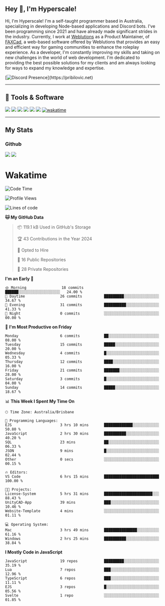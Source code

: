 ## Hey 👋, I'm Hyperscale!

Hi, I'm Hyperscale! I'm a self-taught programmer based in Australia, specializing in developing Node-based applications and Discord bots. I've been programming since 2021 and have already made significant strides in the industry. Currently, I work at [Weblutions](https://weblutions.com) as a Product Maintainer, of [FAXCad](https://weblutions.com/store/faxcad), a web-based software offered by Weblutions that provides an easy and efficient way for gaming communities to enhance the roleplay experience. As a developer, I'm constantly improving my skills and taking on new challenges in the world of web development. I'm dedicated to providing the best possible solutions for my clients and am always looking for ways to expand my knowledge and expertise.

[![Discord Presence](https://lanyard.cnrad.dev/api/906061699562475581?=idleMessage=:Just%Chillin%With%My%Kangaroo!)](https://pribilovic.net)

<p align="center">
<a href="https://github.com/Hyperscale1">
</a>
</p>

---
## 🔧 Tools & Software
![](https://img.shields.io/badge/HTML5-E34F26?style=for-the-badge&logo=html5&logoColor=white) ![](https://img.shields.io/badge/CSS3-1572B6?style=for-the-badge&logo=css3&logoColor=white) ![](https://img.shields.io/badge/MySQL-005C84?style=for-the-badge&logo=mysql&logoColor=white) ![](https://img.shields.io/badge/Ubuntu-E95420?style=for-the-badge&logo=ubuntu&logoColor=white) ![](https://img.shields.io/badge/JavaScript-F7DF1E?style=for-the-badge&logo=javascript&logoColor=black) ![](	https://img.shields.io/badge/Node.js-43853D?style=for-the-badge&logo=node.js&logoColor=white) [![wakatime](https://wakatime.com/badge/user/6e098b16-30e8-493e-bf77-598fafbb912d.svg?style=for-the-badge)](https://wakatime.com/@6e098b16-30e8-493e-bf77-598fafbb912d)


---
## My Stats

### Github
![](https://github-readme-stats.vercel.app/api?username=Hyperscale1&theme=blue-green)
![](https://github-readme-stats.vercel.app/api/top-langs/?username=Hyperscale1&theme=blue-green)

# Wakatime
<!--START_SECTION:waka-->
![Code Time](http://img.shields.io/badge/Code%20Time-705%20hrs%2030%20mins-blue)

![Profile Views](http://img.shields.io/badge/Profile%20Views-0-blue)

![Lines of code](https://img.shields.io/badge/From%20Hello%20World%20I%27ve%20Written-234.3%20thousand%20lines%20of%20code-blue)

**🐱 My GitHub Data** 

> 📦 119.1 kB Used in GitHub's Storage 
 > 
> 🏆 43 Contributions in the Year 2024
 > 
> 💼 Opted to Hire
 > 
> 📜 16 Public Repositories 
 > 
> 🔑 28 Private Repositories 
 > 
**I'm an Early 🐤** 

```text
🌞 Morning                18 commits          ██████░░░░░░░░░░░░░░░░░░░   24.00 % 
🌆 Daytime                26 commits          █████████░░░░░░░░░░░░░░░░   34.67 % 
🌃 Evening                31 commits          ██████████░░░░░░░░░░░░░░░   41.33 % 
🌙 Night                  0 commits           ░░░░░░░░░░░░░░░░░░░░░░░░░   00.00 % 
```
📅 **I'm Most Productive on Friday** 

```text
Monday                   6 commits           ██░░░░░░░░░░░░░░░░░░░░░░░   08.00 % 
Tuesday                  15 commits          █████░░░░░░░░░░░░░░░░░░░░   20.00 % 
Wednesday                4 commits           █░░░░░░░░░░░░░░░░░░░░░░░░   05.33 % 
Thursday                 12 commits          ████░░░░░░░░░░░░░░░░░░░░░   16.00 % 
Friday                   21 commits          ███████░░░░░░░░░░░░░░░░░░   28.00 % 
Saturday                 3 commits           █░░░░░░░░░░░░░░░░░░░░░░░░   04.00 % 
Sunday                   14 commits          █████░░░░░░░░░░░░░░░░░░░░   18.67 % 
```


📊 **This Week I Spent My Time On** 

```text
🕑︎ Time Zone: Australia/Brisbane

💬 Programming Languages: 
EJS                      3 hrs 10 mins       █████████████░░░░░░░░░░░░   50.80 % 
JavaScript               2 hrs 30 mins       ██████████░░░░░░░░░░░░░░░   40.20 % 
SQL                      23 mins             ██░░░░░░░░░░░░░░░░░░░░░░░   06.33 % 
JSON                     9 mins              █░░░░░░░░░░░░░░░░░░░░░░░░   02.44 % 
Other                    0 secs              ░░░░░░░░░░░░░░░░░░░░░░░░░   00.15 % 

🔥 Editors: 
VS Code                  6 hrs 15 mins       █████████████████████████   100.00 % 

🐱‍💻 Projects: 
License-System           5 hrs 31 mins       ██████████████████████░░░   88.43 % 
UnityCAD-App             39 mins             ███░░░░░░░░░░░░░░░░░░░░░░   10.46 % 
Website-Template         4 mins              ░░░░░░░░░░░░░░░░░░░░░░░░░   01.11 % 

💻 Operating System: 
Mac                      3 hrs 49 mins       ███████████████░░░░░░░░░░   61.16 % 
Windows                  2 hrs 25 mins       ██████████░░░░░░░░░░░░░░░   38.84 % 
```

**I Mostly Code in JavaScript** 

```text
JavaScript               19 repos            █████████░░░░░░░░░░░░░░░░   35.19 % 
Lua                      7 repos             ███░░░░░░░░░░░░░░░░░░░░░░   12.96 % 
TypeScript               6 repos             ███░░░░░░░░░░░░░░░░░░░░░░   11.11 % 
EJS                      3 repos             █░░░░░░░░░░░░░░░░░░░░░░░░   05.56 % 
Svelte                   1 repo              ░░░░░░░░░░░░░░░░░░░░░░░░░   01.85 % 
```




<!--END_SECTION:waka-->